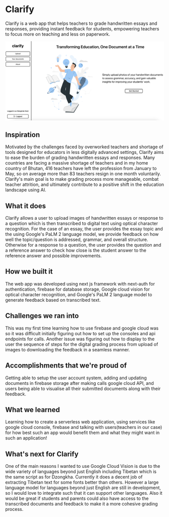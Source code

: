 # Clarify

Clarify is a web app that helps teachers to grade handwritten essays and responses, providing instant feedback for students, empowering teachers to focus more on teaching and less on paperwork.

![Home page of Clarify](amplify/public/home.png)

## Inspiration

Motivated by the challenges faced by overworked teachers and shortage of tools designed for educators in less digitally advanced settings, Clarify aims to ease the burden of grading handwritten essays and responses. Many countries are facing a massive shortage of teachers and in my home country of Bhutan, 416 teachers have left the profession from January to May, so on average more than 83 teachers resign in one month voluntarily. Clarify's main goal is to make grading process more manageable, combat teacher attrition, and ultimately contribute to a positive shift in the education landscape using AI.

## What it does

Clarify allows a user to upload images of handwritten essays or response to a question which is then transcribed to digital text using optical character recognition. For the case of an essay, the user provides the essay topic and the using Google's PaLM 2 language model, we provide feedback on how well the topic/question is addressed, grammar, and overall structure. Otherwise for a response to a question, the user provides the question and a reference answer to check how close is the student answer to the reference answer and possible improvements.

## How we built it

The web app was developed using next js framework with next-auth for authentication, firebase for database storage, Google cloud vision for optical character recognition, and Google's PaLM 2 language model to generate feedback based on transcribed text.

## Challenges we ran into

This was my first time learning how to use firebase and google cloud was so it was difficult initially figuring out how to set up the consoles and api endpoints for calls. Another issue was figuring out how to display to the user the sequence of steps for the digital grading process from upload of images to downloading the feedback in a seamless manner.

## Accomplishments that we're proud of

Getting able to setup the user account system, adding and updating documents in firebase storage after making calls google cloud API, and users being able to visualise all their submitted documents along with their feedback.

## What we learned

Learning how to create a serverless web application, using services like google cloud console, firebase and talking with users(teachers in our case) for how best such an app would benefit them and what they might want in such an application!

## What's next for Clarify

One of the main reasons I wanted to use Google Cloud Vision is due to the wide variety of languages beyond just English including Tibetan which is the same script as for Dzongkha. Currently it does a decent job of extracting Tibetan text for some fonts better than others. However a large language model for languages beyond just English are still in development, so I would love to integrate such that it can support other languages. Also it would be great if students and parents could also have access to the transcribed documents and feedback to make it a more cohesive grading process.
